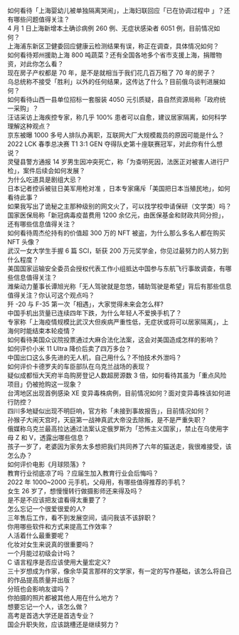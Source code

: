 如何看待「上海婴幼儿被单独隔离哭闹」，上海妇联回应「已在协调过程中 」？还有哪些问题值得关注？  
4 月 1 日上海新增本土确诊病例 260 例、无症状感染者 6051 例，目前情况如何？  
上海浦东新区卫健委回应健康云检测结果有误，称正在调查，具体情况如何？  
如何看待郑州援助上海 800 吨蔬菜？还有全国各地多个省市支援上海，捐赠物资，对此你怎么看？  
现在房子产权都是 70 年，是不是就相当于我们花几百万租了 70 年的房子？  
乌总统称不接受「胜利」以外的任何结果，这传达了什么？目前俄乌谈判进展如何？  
如何看待山西一县单位招标一套服装 4050 元引质疑，县自然资源局称「政府统一采购」？  
汪诘采访上海疾控专家，称几乎 100% 患者可以自愈，建议居家隔离，如何科学理解这种观点？  
京东被曝 1000 多号人排队办离职，互联网大厂大规模裁员的原因可能是什么？  
2022 LCK 春季总决赛 T1 3:1 GEN 夺得队史第十座联赛冠军，对此你有什么想说？  
灵璧县警方通报 14 岁男生因冲突死亡，称「为查明死因，法医正对被害人进行尸检」，案件后续会如何发展？  
为什么吃道具是剧组大忌？  
日本记者控诉被驻日美军用枪对准 ，日本专家痛斥「美国把日本当殖民地」，如何看待此事？  
如果我写出了诡秘之主那种级别的网文火了，可以找学校申请保研（文学类）吗？  
国家医保局称「新冠病毒疫苗费用 1200 余亿元，由医保基金和财政共同分担」，还有哪些信息值得关注？  
如何看待周杰伦持有的价值超 300 万的 NFT 被盗，为什么那么多名人都在购买 NFT 头像？  
武汉一女大学生手握 6 篇 SCI，斩获 200 万元奖学金，你见过最努力的人努力到什么程度？  
美国国家运输安全委员会授权代表工作小组抵达中国参与东航飞行事故调查，有哪些信息值得关注？  
潍柴动力董事长谭旭光称「无人驾驶就是忽悠，辅助驾驶是希望」背后有那些信息值得关注？你认可这个观点吗？  
歼 -20 与 F-35 第一次「相遇」，大家觉得未来会怎么样?  
中国手机出货量已连续四年下跌，为什么年轻人不爱换手机了？  
专家称「上海疫情规模比武汉大但疾病严重性低，无症状或将可以居家隔离」，上海何时能结束本轮疫情？  
如何看待美国众议院投票通过大麻合法化法案，这会对美国造成怎样的影响？  
如何评价小米 11 Ultra 降价后卖了四万多台？  
中国出口这么多先进的无人机，自己用什么？不怕技术外泄吗？  
如何评价卡德罗夫的车臣部队在乌克兰战场的表现？  
疑似成都恒大天府半岛购房登记人数超房源数 3 倍，如何看待其虽为「重点风险项目」仍被抢购这一现象？  
台湾地区出现首例感染 XE 变异毒株病例，目前情况如何？面对变异毒株该如何进行防控？  
四川多地疑似出现不明巨响，官方称「未接到事故报告」，目前情况如何？  
孙猴子大闹天宫时，天庭第一战神真武大帝没去除叛，是不是严重失职？  
俄媒称乌克兰最高拉达通过法案认定俄罗斯为「恐怖主义国家」，禁止在乌使用字母 Z 和 V，透露出哪些信息？  
孩子一岁了，老婆因为家务太多想把我们共同养了六年的猫送走，我很难接受，该怎么办？  
如何评价电影《月球陨落》?  
教育行业彻底凉了吗 ？应届生加入教育行业会后悔吗？  
2022 年 1000~2000 元手机，父母用，有哪些值得推荐的手机？  
女生 26 岁了，想慢慢转行做摄影师还来得及吗？  
是不是不应该把友谊看得太重要了？  
怎么忘记一个很爱很爱的人?  
三年售后工作，看不到发展空间，请问我该不该辞职？  
你用哪些软件和方式来提高工作效率？  
人活着什么最重要呢？  
化妆对女生来说真的很重要吗？  
一个月能过初级会计吗？  
C 语言程序是否应该使用大量宏定义?  
三十岁想成为作家，像余华莫言那样的文学家，有一定的写作基础，该怎么将自己的作品提高质量并出版？  
分班也会影响友谊吗？  
你拍摄的照片都被其他人用在什么地方？  
想要忘记一个人，该怎么做？  
高考是首选大学还是首选专业？  
国企升职失败，应该跳槽还是继续努力？  
